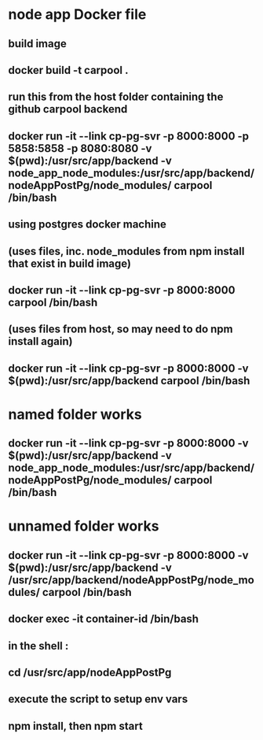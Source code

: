 # node app Docker file

## build image
## docker build -t carpool .

## run this from the host folder containing the github carpool backend

## docker run -it --link cp-pg-svr -p 8000:8000 -p 5858:5858 -p 8080:8080 -v $(pwd):/usr/src/app/backend -v node_app_node_modules:/usr/src/app/backend/nodeAppPostPg/node_modules/ carpool /bin/bash

## using postgres docker machine
## (uses files, inc. node_modules from npm install that exist in build image)
## docker run -it --link cp-pg-svr -p 8000:8000 carpool /bin/bash

## (uses files from host, so may need to do npm install again)
## docker run -it --link cp-pg-svr -p 8000:8000 -v $(pwd):/usr/src/app/backend carpool /bin/bash
# named folder works
## docker run -it --link cp-pg-svr -p 8000:8000 -v $(pwd):/usr/src/app/backend -v node_app_node_modules:/usr/src/app/backend/nodeAppPostPg/node_modules/ carpool /bin/bash
# unnamed folder works
## docker run -it --link cp-pg-svr -p 8000:8000 -v $(pwd):/usr/src/app/backend -v /usr/src/app/backend/nodeAppPostPg/node_modules/ carpool /bin/bash


## docker exec -it container-id /bin/bash

## in the shell :     
## cd /usr/src/app/nodeAppPostPg

## execute the script to setup env vars
## 
## npm install, then npm start
